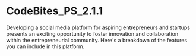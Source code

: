 # CodeBites_PS_2.1.1
Developing a social media platform for aspiring entrepreneurs and startups presents an exciting opportunity to foster innovation and collaboration within the entrepreneurial community. Here's a breakdown of the features you can include in this platform.
